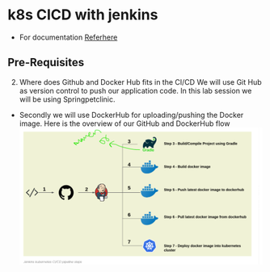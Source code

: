 # k8s CICD with jenkins
* For documentation [Referhere](https://jhooq.com/ci-cd-jenkins-kubernetes/)

Pre-Requisites
--------------

2. Where does Github and Docker Hub fits in the CI/CD
We will use Git Hub as version control to push our application code. In this lab session we will be using Springpetclinic.

* Secondly we will use DockerHub for uploading/pushing the Docker image. Here is the overview of our GitHub and DockerHub flow 
![preview](../teamstasks/k8s_images/k8s131.png)
